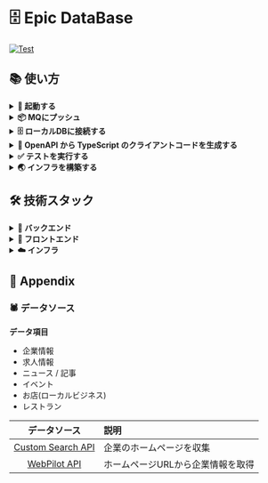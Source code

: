 # 🗄️ Epic DataBase

<a href="https://github.com/gtaiyou24/epic-database/actions/workflows/test.yml" target="_blank">
  <img src="https://github.com/gtaiyou24/epic-database/actions/workflows/test.yml/badge.svg" alt="Test">
</a>

## 📚 使い方
<details><summary><b>🏃 起動する</b></summary>

```bash
docker-compose up --build
```

</details>

<details><summary><b>📦 MQにプッシュ</b></summary>

```bash
gcloud pubsub topics publish subscriber-topic --message "{\"publisher_name\": \"api-gateway\", \"event_type\": \"health_check\", \"greeting\": \"こんにちは\"}"
```

</details>

<details><summary><b>🗄️ ローカルDBに接続する</b></summary>

| データベース | 保存しているデータ                                                                                    | 接続コマンド                                                                        |
|:------:|:---------------------------------------------------------------------------------------------|:------------------------------------------------------------------------------|
| Redis  | ログイン時に発行されるアクセストークン、リフレッシュトークンを保存しています。                                                      | `redis-cli -p 6379`                                                           | 
| MySQL  | ・ユーザーの積立金額やお気に入り投信信託、ニュースデータ、掲示板などのデータ<br>・投信信託のリターン値やリスク値などのファンドや日経平均株価などのインデックス、その他金融市場データ | <pre>mysql -h 127.0.0.1 -P 3306 -u user -p <br /># Enter password: pass</pre> |

</details>

<details><summary><b>🔌 OpenAPI から TypeScript のクライアントコードを生成する</b></summary>

```bash
cd frontend
npm run generate-client
```

利用しているパッケージは「[openapi-typescript | OpenAPI TypeScript](https://openapi-ts.pages.dev/introduction)」です。

</details>

<details><summary><b>✅ テストを実行する</b></summary>

バックエンド(FastAPI)のテストを実行する場合は、下記のコマンドを実行してください。
```bash
# テスト実行に必要なライブラリをインストール
pip install -r backend/test/requirements.txt

# テストを実行
pytest -v ./backend/test
```

</details>

<details><summary><b>🌏 インフラを構築する</b></summary>

事前に [Google Cloud のコンソール画面](https://console.cloud.google.com/welcome) にてプロジェクトを作成してください。プロジェクトを作成したら、以下の作業を行なってください。

- `infrastructure/terraform/gcp/environments/production/terraform.tfvars` に情報を記載してください。
- [お支払い画面](https://console.cloud.google.com/billing/linkedaccount) にて請求先アカウントをリンクしてください。

システムを構築するにあたり、ローカル PC にて Google 認証を完了させてください。
```bash
# Google Cloud SDK と Google アカウントを連携させる
gcloud auth login

# プロジェクトを確認
gcloud projects list

# プロジェクトを変更する
gcloud config set project {PROJECT_ID}
```

最後に Terraform を実行し、システムを構築してください。
```bash
# 適切な環境フォルダを選択してください
cd ./infrastructure/terraform/gcp/environments/production

terraform init  # 初めて実行する場合のみ初期化する
terraform plan  # 定義内容のチェック

terraform apply -auto-approve  # インフラを構築
```

システムを削除する場合は以下のコマンドを実行してください。
```bash
terraform destroy
```

</details>

## 🛠️ 技術スタック
<details><summary><b>🔨 バックエンド</b></summary>

- ⚙️ 開発言語: Python 3.12
- ⚡️ フレームワーク: [FastAPI](https://fastapi.tiangolo.com/)
- ✍️ 設計手法: [DDD(ドメイン駆動設計)](https://amzn.to/4gjk6AQ)
- 🧰 ライブラリ:
  - 💾 [SQLAlchemy](https://www.sqlalchemy.org/) : Python SQL DataBase interactions (ORM).
  - ✅ [PyTest](https://docs.pytest.org/en/stable/) : Python test.
  - 🔈️ [slf4py](https://pypi.org/project/slf4py/) : Logging.
  - 🔀 [di4injector](https://pypi.org/project/di4injector/) : DI injection.
- 💾️ DB: MySQL / Redis
- 🔌 クライアント連携: RESTful API
- 🚀 CI: [GitHub Actions](https://docs.github.com/ja/actions)
- 📃 Doc: Markdown / [Mermaid](https://mermaid.js.org/)

</details>

<details><summary><b>🔧 フロントエンド</b></summary>

- ⚙️ 開発言語: TypeScript
- ⚡️ フレームワーク: [Next.js 14 App Router](https://nextjs.org/docs)
- 🧰 ライブラリ:
  - 🔐 [Auth.js(NextAuth.js V5)](https://authjs.dev/)
- 🎨 CSS: [Tailwind](https://tailwindcss.com/) / [shadcn/ui](https://ui.shadcn.com/) / [Headless UI](https://headlessui.com/)
- 🚀 CI: [GitHub Actions](https://docs.github.com/ja/actions)

</details>

<details><summary><b>☁️ インフラ</b></summary>

- ☁️ クラウドサービス:
  - Compute: GCP Cloud Run
  - DB: [Neon](https://neon.tech/) / [Upstash](https://upstash.com/)
- 🌍️ IaC: [Terraform](https://www.terraform.io/)
- 🐋 DevOps: [Docker Compose](https://www.docker.com)
- 🚨 エラー/ログ監視ツール: [Sentry](https://sentry.io/welcome/) / [New Relic](https://newrelic.com/jp)
- 📧 メールサービス: Gmail / SendGrid

</details>

## 🔗 Appendix
### 🕷️ データソース

**データ項目**

 - 企業情報
 - 求人情報
 - ニュース / 記事
 - イベント
 - お店(ローカルビジネス)
 - レストラン

| データソース | 説明                 |
|:----------:|:-------------------|
| [Custom Search API](https://console.cloud.google.com/apis/library/customsearch.googleapis.com?hl=ja&pli=1&project=mento-staging2) | 企業のホームページを収集       |
| [WebPilot API](https://www.webpilot.ai/contact/) | ホームページURLから企業情報を取得 |
